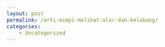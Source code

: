 ```yaml
---
layout: post
permalink: /arti-mimpi-melihat-ular-dan-kelabang/
categories:
    - Uncategorized
---
```



